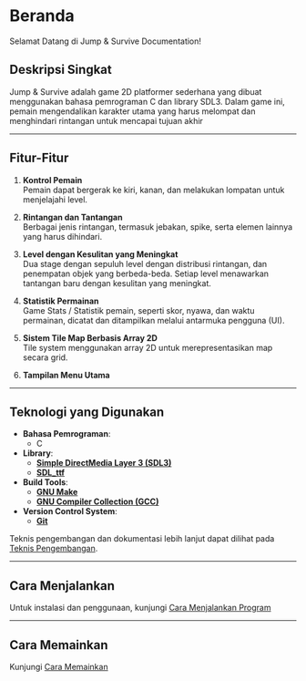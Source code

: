 # Beranda

Selamat Datang di Jump & Survive Documentation!

<!-- TODO: Put preview or banner image here -->

## Deskripsi Singkat

Jump & Survive adalah game 2D platformer sederhana yang dibuat menggunakan bahasa pemrograman C dan library SDL3. Dalam game ini, pemain mengendalikan karakter utama yang harus melompat dan menghindari rintangan untuk mencapai tujuan akhir

---

## Fitur-Fitur

1. **Kontrol Pemain**  
   Pemain dapat bergerak ke kiri, kanan, dan melakukan lompatan untuk menjelajahi level.

2. **Rintangan dan Tantangan**  
   Berbagai jenis rintangan, termasuk jebakan, spike, serta elemen lainnya yang harus dihindari.

3. **Level dengan Kesulitan yang Meningkat**  
   Dua stage dengan sepuluh level dengan distribusi rintangan, dan penempatan objek yang berbeda-beda. Setiap level menawarkan tantangan baru dengan kesulitan yang meningkat.

4. **Statistik Permainan**  
   Game Stats / Statistik pemain, seperti skor, nyawa, dan waktu permainan, dicatat dan ditampilkan melalui antarmuka pengguna (UI).

5. **Sistem Tile Map Berbasis Array 2D**  
   Tile system menggunakan array 2D untuk merepresentasikan map secara grid.

6. **Tampilan Menu Utama**  

---

## Teknologi yang Digunakan

- **Bahasa Pemrograman**:
    - C
- **Library**:
    - [**Simple DirectMedia Layer 3 (SDL3)**](https://wiki.libsdl.org/SDL3/FrontPage)
    - [**SDL_ttf**](https://wiki.libsdl.org/SDL3_ttf/FrontPage)
- **Build Tools**:
    - [**GNU Make**](https://www.gnu.org/software/make/)
    - [**GNU Compiler Collection (GCC)**](https://packages.msys2.org/packages/mingw-w64-x86_64-gcc)
- **Version Control System**:
    - [**Git**](https://git-scm.com/)

Teknis pengembangan dan dokumentasi lebih lanjut dapat dilihat pada [Teknis Pengembangan](./development/index.md).

---

## Cara Menjalankan

Untuk instalasi dan penggunaan, kunjungi [Cara Menjalankan Program](./usage.md)

---

## Cara Memainkan

Kunjungi [Cara Memainkan](./how-to-play.md)
